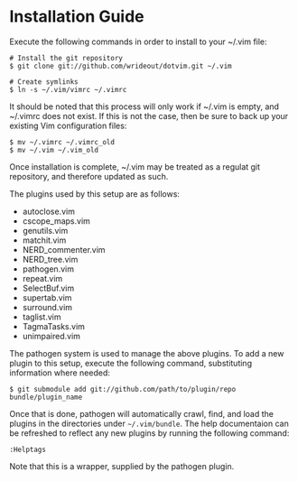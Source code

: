 # Installation Guide
Execute the following commands in order to install to your ~/.vim file:

    # Install the git repository
    $ git clone git://github.com/wrideout/dotvim.git ~/.vim

    # Create symlinks
    $ ln -s ~/.vim/vimrc ~/.vimrc

It should be noted that this process will only work if ~/.vim is empty, and
~/.vimrc does not exist.  If this is not the case, then be sure to back up your
existing Vim configuration files:

    $ mv ~/.vimrc ~/.vimrc_old
    $ mv ~/.vim ~/.vim_old

Once installation is complete, ~/.vim may be treated as a regulat git
repository, and therefore updated as such.

The plugins used by this setup are as follows:
    
* autoclose.vim
* cscope_maps.vim
* genutils.vim
* matchit.vim
* NERD_commenter.vim
* NERD_tree.vim
* pathogen.vim
* repeat.vim
* SelectBuf.vim
* supertab.vim
* surround.vim
* taglist.vim
* TagmaTasks.vim
* unimpaired.vim

The pathogen system is used to manage the above plugins.  To add a new plugin to
this setup, execute the following command, substituting information where
needed:

    $ git submodule add git://github.com/path/to/plugin/repo bundle/plugin_name

Once that is done, pathogen will automatically crawl, find, and load the plugins
in the directories under `~/.vim/bundle`.  The help documentaion can be
refreshed to reflect any new plugins by running the following command:

    :Helptags

Note that this is a wrapper, supplied by the pathogen plugin.


